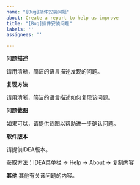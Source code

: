```yaml
---
name: "[Bug]插件安装问题"
about: Create a report to help us improve
title: "[Bug]插件安装问题"
labels: ''
assignees: ''

---
```


**问题描述**

请用清晰，简洁的语言描述发现的问题。



**复现方法**

请用清晰，简洁的语言描述如何复现该问题。



**问题截图**

如果可以，请提供截图以帮助进一步确认问题。



**软件版本**

请提供IDEA版本。

获取方法：IDEA菜单栏 -> Help -> About -> 复制内容



**其他**
其他有关该问题的内容。
